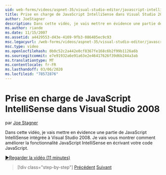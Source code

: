 ```yaml
---
uid: web-forms/videos/aspnet-35/visual-studio-editor/javascript-intellisense-support-in-visual-studio-2008
title: Prise en charge de JavaScript IntelliSense dans Visual Studio 2008 | Microsoft Docs
author: JoeStagner
description: Dans cette vidéo, je vais mettre en évidence une partie de JavaScript IntelliSense intégrée à Visual Studio 2008. Je vais vous montrer comment améliorer le Feature JavaScript IntelliSense...
ms.author: riande
ms.date: 11/15/2007
ms.assetid: a4429553-d43e-4169-9fb3-086405ec9c93
msc.legacyurl: /web-forms/videos/aspnet-35/visual-studio-editor/javascript-intellisense-support-in-visual-studio-2008
msc.type: video
ms.openlocfilehash: 0b0c52c2a442e0cf8367fe168c6b2f99b1126a6b
ms.sourcegitcommit: e7e91932a6e91a63e2e46417626f39d6b244a3ab
ms.translationtype: MT
ms.contentlocale: fr-FR
ms.lasthandoff: 03/06/2020
ms.locfileid: "78572876"
---
```

# <a name="javascript-intellisense-support-in-visual-studio-2008"></a>Prise en charge de JavaScript IntelliSense dans Visual Studio 2008

par [Joe Stagner](https://github.com/JoeStagner)

Dans cette vidéo, je vais mettre en évidence une partie de JavaScript IntelliSense intégrée à Visual Studio 2008. Je vais vous montrer comment améliorer la fonctionnalité JavaScript IntelliSense en écrivant votre code JavaScript.

[&#9654;Regarder la vidéo (11 minutes)](https://channel9.msdn.com/Blogs/ASP-NET-Site-Videos/javascript-intellisense-support-in-visual-studio-2008)

> [!div class="step-by-step"]
> [Précédent](new-designer-support-in-visual-studio-2008.md)
> [Suivant](javascript-debugging-in-visual-studio-2008.md)
